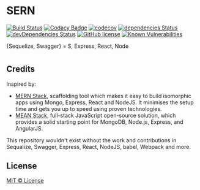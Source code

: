 # SERN

[![Build Status](https://travis-ci.org/ahashem/sern.svg?branch=master)](https://travis-ci.org/ahashem/sern)
[![Codacy Badge](https://api.codacy.com/project/badge/Grade/3028b30bc9c44fbc8cd25bc707609232)](https://www.codacy.com/app/ahashem/sern?utm_source=github.com&utm_medium=referral&utm_content=ahashem/sern&utm_campaign=badger)
[![codecov](https://codecov.io/gh/ahashem/sern/branch/master/graph/badge.svg)](https://codecov.io/gh/ahashem/sern)
[![dependencies Status](https://david-dm.org/ahashem/sern/status.svg)](https://david-dm.org/ahashem/sern) 
[![devDependencies Status](https://david-dm.org/ahashem/sern/dev-status.svg)](https://david-dm.org/ahashem/sern?type=dev)
[![GitHub license](https://img.shields.io/badge/license-MIT-brightgreen.svg?style=flat-square)](https://raw.githubusercontent.com/ahashem/sern/master/LICENSE)
[![Known Vulnerabilities](https://snyk.io/test/github/ahashem/sern/badge.svg)](https://snyk.io/test/github/ahashem/sern)

{Sequelize, Swagger} = S, Express, React, Node


#

## Credits
Inspired by: 
- [MERN Stack](https://github.com/Hashnode/mern-starter), scaffolding tool which makes it easy to build isomorphic apps using Mongo, Express, React and NodeJS. It minimises the setup time and gets you up to speed using proven technologies.
- [MEAN Stack](https://github.com/meanjs/mean), full-stack JavaScript open-source solution, which provides a solid starting point for MongoDB, Node.js, Express, and AngularJS.

This repository wouldn't exist without the work and contributions in Sequalize, Swagger, Express, React, NodeJS, babel, Webpack and more.


## License

[MIT © License](https://github.com/ahashem/sern/blob/master/LICENSE)
